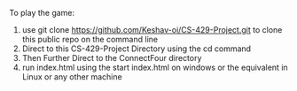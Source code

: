 To play the game:
1) use git clone https://github.com/Keshav-oi/CS-429-Project.git to clone this public repo on the command line
2) Direct to this CS-429-Project Directory using the cd command
3) Then Further Direct to the ConnectFour directory
4) run index.html using the start index.html on windows or the equivalent in Linux or any other machine


